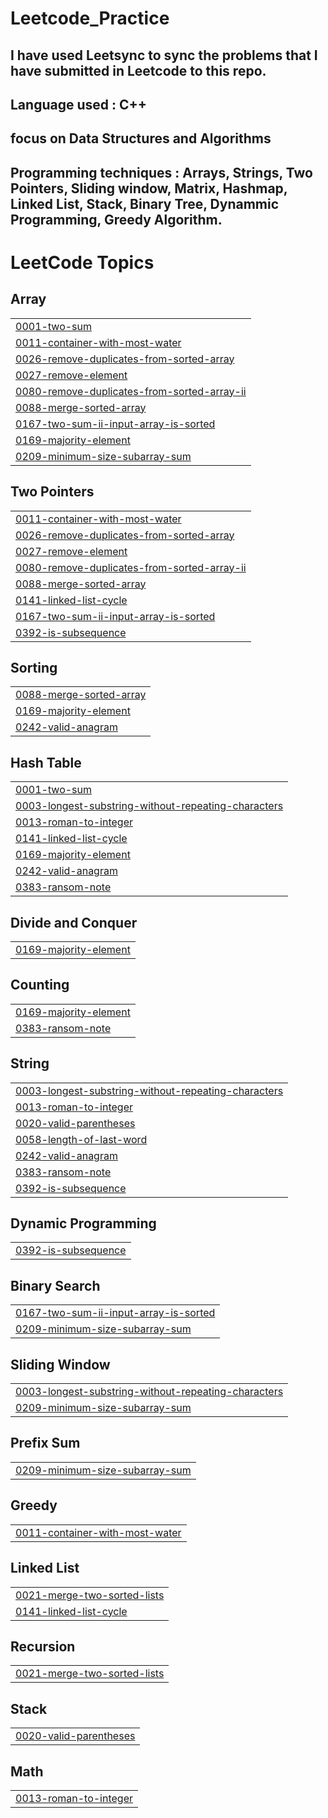 # Leetcode_Practice
## I have used Leetsync to sync the problems that I have submitted in Leetcode to this repo.
## Language used : C++
## focus on Data Structures and Algorithms
## Programming techniques : Arrays, Strings, Two Pointers, Sliding window, Matrix, Hashmap, Linked List, Stack, Binary Tree, Dynammic Programming, Greedy Algorithm.

<!---LeetCode Topics Start-->
# LeetCode Topics
## Array
|  |
| ------- |
| [0001-two-sum](https://github.com/AnishKhadka862/Leetcode_Practice/tree/master/0001-two-sum) |
| [0011-container-with-most-water](https://github.com/AnishKhadka862/Leetcode_Practice/tree/master/0011-container-with-most-water) |
| [0026-remove-duplicates-from-sorted-array](https://github.com/AnishKhadka862/Leetcode_Practice/tree/master/0026-remove-duplicates-from-sorted-array) |
| [0027-remove-element](https://github.com/AnishKhadka862/Leetcode_Practice/tree/master/0027-remove-element) |
| [0080-remove-duplicates-from-sorted-array-ii](https://github.com/AnishKhadka862/Leetcode_Practice/tree/master/0080-remove-duplicates-from-sorted-array-ii) |
| [0088-merge-sorted-array](https://github.com/AnishKhadka862/Leetcode_Practice/tree/master/0088-merge-sorted-array) |
| [0167-two-sum-ii-input-array-is-sorted](https://github.com/AnishKhadka862/Leetcode_Practice/tree/master/0167-two-sum-ii-input-array-is-sorted) |
| [0169-majority-element](https://github.com/AnishKhadka862/Leetcode_Practice/tree/master/0169-majority-element) |
| [0209-minimum-size-subarray-sum](https://github.com/AnishKhadka862/Leetcode_Practice/tree/master/0209-minimum-size-subarray-sum) |
## Two Pointers
|  |
| ------- |
| [0011-container-with-most-water](https://github.com/AnishKhadka862/Leetcode_Practice/tree/master/0011-container-with-most-water) |
| [0026-remove-duplicates-from-sorted-array](https://github.com/AnishKhadka862/Leetcode_Practice/tree/master/0026-remove-duplicates-from-sorted-array) |
| [0027-remove-element](https://github.com/AnishKhadka862/Leetcode_Practice/tree/master/0027-remove-element) |
| [0080-remove-duplicates-from-sorted-array-ii](https://github.com/AnishKhadka862/Leetcode_Practice/tree/master/0080-remove-duplicates-from-sorted-array-ii) |
| [0088-merge-sorted-array](https://github.com/AnishKhadka862/Leetcode_Practice/tree/master/0088-merge-sorted-array) |
| [0141-linked-list-cycle](https://github.com/AnishKhadka862/Leetcode_Practice/tree/master/0141-linked-list-cycle) |
| [0167-two-sum-ii-input-array-is-sorted](https://github.com/AnishKhadka862/Leetcode_Practice/tree/master/0167-two-sum-ii-input-array-is-sorted) |
| [0392-is-subsequence](https://github.com/AnishKhadka862/Leetcode_Practice/tree/master/0392-is-subsequence) |
## Sorting
|  |
| ------- |
| [0088-merge-sorted-array](https://github.com/AnishKhadka862/Leetcode_Practice/tree/master/0088-merge-sorted-array) |
| [0169-majority-element](https://github.com/AnishKhadka862/Leetcode_Practice/tree/master/0169-majority-element) |
| [0242-valid-anagram](https://github.com/AnishKhadka862/Leetcode_Practice/tree/master/0242-valid-anagram) |
## Hash Table
|  |
| ------- |
| [0001-two-sum](https://github.com/AnishKhadka862/Leetcode_Practice/tree/master/0001-two-sum) |
| [0003-longest-substring-without-repeating-characters](https://github.com/AnishKhadka862/Leetcode_Practice/tree/master/0003-longest-substring-without-repeating-characters) |
| [0013-roman-to-integer](https://github.com/AnishKhadka862/Leetcode_Practice/tree/master/0013-roman-to-integer) |
| [0141-linked-list-cycle](https://github.com/AnishKhadka862/Leetcode_Practice/tree/master/0141-linked-list-cycle) |
| [0169-majority-element](https://github.com/AnishKhadka862/Leetcode_Practice/tree/master/0169-majority-element) |
| [0242-valid-anagram](https://github.com/AnishKhadka862/Leetcode_Practice/tree/master/0242-valid-anagram) |
| [0383-ransom-note](https://github.com/AnishKhadka862/Leetcode_Practice/tree/master/0383-ransom-note) |
## Divide and Conquer
|  |
| ------- |
| [0169-majority-element](https://github.com/AnishKhadka862/Leetcode_Practice/tree/master/0169-majority-element) |
## Counting
|  |
| ------- |
| [0169-majority-element](https://github.com/AnishKhadka862/Leetcode_Practice/tree/master/0169-majority-element) |
| [0383-ransom-note](https://github.com/AnishKhadka862/Leetcode_Practice/tree/master/0383-ransom-note) |
## String
|  |
| ------- |
| [0003-longest-substring-without-repeating-characters](https://github.com/AnishKhadka862/Leetcode_Practice/tree/master/0003-longest-substring-without-repeating-characters) |
| [0013-roman-to-integer](https://github.com/AnishKhadka862/Leetcode_Practice/tree/master/0013-roman-to-integer) |
| [0020-valid-parentheses](https://github.com/AnishKhadka862/Leetcode_Practice/tree/master/0020-valid-parentheses) |
| [0058-length-of-last-word](https://github.com/AnishKhadka862/Leetcode_Practice/tree/master/0058-length-of-last-word) |
| [0242-valid-anagram](https://github.com/AnishKhadka862/Leetcode_Practice/tree/master/0242-valid-anagram) |
| [0383-ransom-note](https://github.com/AnishKhadka862/Leetcode_Practice/tree/master/0383-ransom-note) |
| [0392-is-subsequence](https://github.com/AnishKhadka862/Leetcode_Practice/tree/master/0392-is-subsequence) |
## Dynamic Programming
|  |
| ------- |
| [0392-is-subsequence](https://github.com/AnishKhadka862/Leetcode_Practice/tree/master/0392-is-subsequence) |
## Binary Search
|  |
| ------- |
| [0167-two-sum-ii-input-array-is-sorted](https://github.com/AnishKhadka862/Leetcode_Practice/tree/master/0167-two-sum-ii-input-array-is-sorted) |
| [0209-minimum-size-subarray-sum](https://github.com/AnishKhadka862/Leetcode_Practice/tree/master/0209-minimum-size-subarray-sum) |
## Sliding Window
|  |
| ------- |
| [0003-longest-substring-without-repeating-characters](https://github.com/AnishKhadka862/Leetcode_Practice/tree/master/0003-longest-substring-without-repeating-characters) |
| [0209-minimum-size-subarray-sum](https://github.com/AnishKhadka862/Leetcode_Practice/tree/master/0209-minimum-size-subarray-sum) |
## Prefix Sum
|  |
| ------- |
| [0209-minimum-size-subarray-sum](https://github.com/AnishKhadka862/Leetcode_Practice/tree/master/0209-minimum-size-subarray-sum) |
## Greedy
|  |
| ------- |
| [0011-container-with-most-water](https://github.com/AnishKhadka862/Leetcode_Practice/tree/master/0011-container-with-most-water) |
## Linked List
|  |
| ------- |
| [0021-merge-two-sorted-lists](https://github.com/AnishKhadka862/Leetcode_Practice/tree/master/0021-merge-two-sorted-lists) |
| [0141-linked-list-cycle](https://github.com/AnishKhadka862/Leetcode_Practice/tree/master/0141-linked-list-cycle) |
## Recursion
|  |
| ------- |
| [0021-merge-two-sorted-lists](https://github.com/AnishKhadka862/Leetcode_Practice/tree/master/0021-merge-two-sorted-lists) |
## Stack
|  |
| ------- |
| [0020-valid-parentheses](https://github.com/AnishKhadka862/Leetcode_Practice/tree/master/0020-valid-parentheses) |
## Math
|  |
| ------- |
| [0013-roman-to-integer](https://github.com/AnishKhadka862/Leetcode_Practice/tree/master/0013-roman-to-integer) |
<!---LeetCode Topics End-->